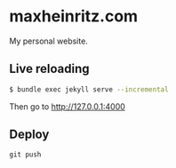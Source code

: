 # maxheinritz.com

My personal website.

## Live reloading

```sh
$ bundle exec jekyll serve --incremental
```

Then go to http://127.0.0.1:4000

## Deploy

```
git push
```
